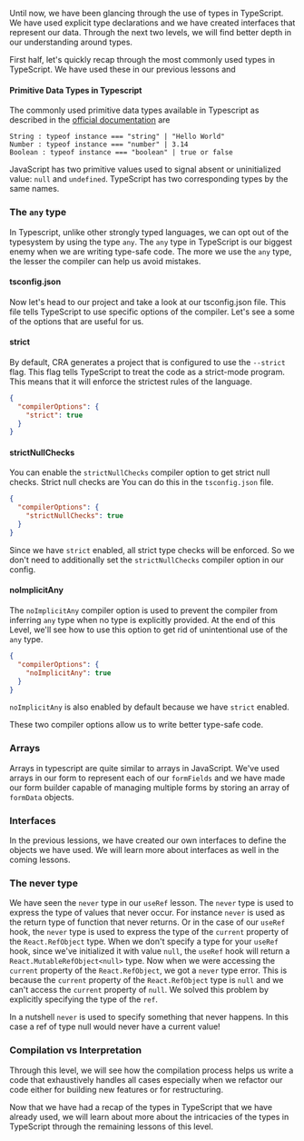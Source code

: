 Until now, we have been glancing through the use of types in TypeScript. We have used explicit type declarations and we have created interfaces that represent our data. Through the next two levels, we will find better depth in our understanding around types. 

First half, let's quickly recap through the most commonly used types in TypeScript. We have used these in our previous lessons and 

#### Primitive Data Types in Typescript
The commonly used primitive data types available in Typescript as described in the [official documentation](https://www.typescriptlang.org/docs/handbook/2/everyday-types.html#the-primitives-string-number-and-boolean) are 

    String : typeof instance === "string" | "Hello World"
    Number : typeof instance === "number" | 3.14
    Boolean : typeof instance === "boolean" | true or false

JavaScript has two primitive values used to signal absent or uninitialized value: `null` and `undefined`. TypeScript has two corresponding types by the same names. 

### The `any` type

In Typescript, unlike other strongly typed languages, we can opt out of the typesystem by using the type `any`. The `any` type in TypeScript is our biggest enemy when we are writing type-safe code. The more we use the `any` type, the lesser the compiler can help us avoid mistakes.

#### tsconfig.json

Now let's head to our project and take a look at our tsconfig.json file. This file tells TypeScript to use specific options of the compiler. Let's see a some of the options that are useful for us.

#### strict
By default, CRA generates a project that is configured to use the `--strict` flag. This flag tells TypeScript to treat the code as a strict-mode program. This means that it will enforce the strictest rules of the language.

```json
{
  "compilerOptions": {
    "strict": true
  }
}
```

#### strictNullChecks
You can enable the `strictNullChecks` compiler option to get strict null checks. Strict null checks are
You can do this in the `tsconfig.json` file.

```json
{
  "compilerOptions": {
    "strictNullChecks": true
  }
}
```

Since we have `strict` enabled, all strict type checks will be enforced. So we don't need to additionally set the `strictNullChecks` compiler option in our config.

#### noImplicitAny
The `noImplicitAny` compiler option is used to prevent the compiler from inferring `any` type when no type is explicitly provided. At the end of this Level, we'll see how to use this option to get rid of unintentional use of the `any` type.

```json
{
  "compilerOptions": {
    "noImplicitAny": true
  }
}
```

`noImplicitAny` is also enabled by default because we have `strict` enabled.

These two compiler options allow us to write better type-safe code.

### Arrays

Arrays in typescript are quite similar to arrays in JavaScript. We've used arrays in our form to represent each of our `formFields` and we have made our form builder capable of managing multiple forms by storing an array of `formData` objects.

### Interfaces

In the previous lessions, we have created our own interfaces to define the objects we have used. We will learn more about interfaces as well in the coming lessons. 

### The never type

We have seen the `never` type in our `useRef` lesson. The `never` type is used to express the type of values that never occur. For instance `never` is used as the return type of function that never returns. Or in the case of our `useRef` hook, the `never` type is used to express the type of the `current` property of the `React.RefObject` type. When we don't specify a type for your `useRef` hook, since we've initialized it with value `null`, the `useRef` hook will return a `React.MutableRefObject<null>` type. Now when we were accessing the `current` property of the `React.RefObject`, we got a `never` type error. This is because the `current` property of the `React.RefObject` type is `null` and we can't access the `current` property of `null`. We solved this problem by explicitly specifying the type of the `ref`.

In a nutshell `never` is used to specify something that never happens. In this case a ref of type null would never have a current value!

### Compilation vs Interpretation

Through this level, we will see how the compilation process helps us write a code that exhaustively handles all cases especially when we refactor our code either for building new features or for restructuring. 

Now that we have had a recap of the types in TypeScript that we have already used, we will learn about more about the intricacies of the types in TypeScript through the remaining lessons of this level.